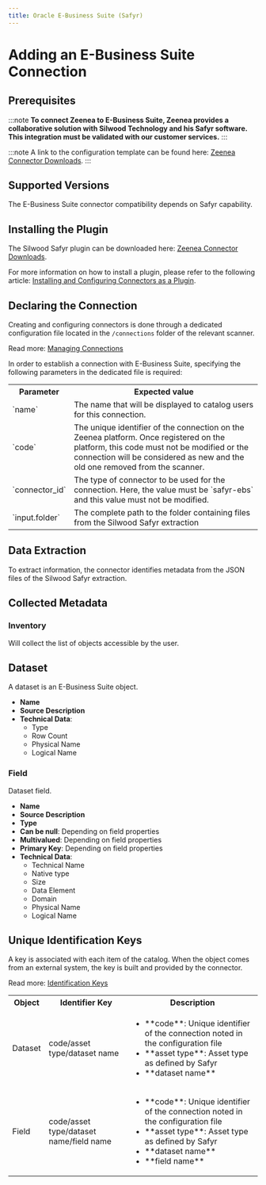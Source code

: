 ```yaml
---
title: Oracle E-Business Suite (Safyr)
---
```


# Adding an E-Business Suite Connection

## Prerequisites

:::note
**To connect Zeenea to E-Business Suite, Zeenea provides a collaborative solution with Silwood Technology and his Safyr software. This integration must be validated with our customer services.**
:::

:::note
A link to the configuration template can be found here: [Zeenea Connector Downloads](./zeenea-connectors-list).
:::

## Supported Versions

The E-Business Suite connector compatibility depends on Safyr capability.

## Installing the Plugin

The Silwood Safyr plugin can be downloaded here: [Zeenea Connector Downloads](./zeenea-connectors-list).

For more information on how to install a plugin, please refer to the following article: [Installing and Configuring Connectors as a Plugin](./zeenea-connectors-install-as-plugin).

 ## Declaring the Connection
  
Creating and configuring connectors is done through a dedicated configuration file located in the `/connections` folder of the relevant scanner.
 
Read more: [Managing Connections](./zeenea-managing-connections)
 
In order to establish a connection with E-Business Suite, specifying the following parameters in the dedicated file is required:
 
<table>
  <tr>
    <th>Parameter</th>
    <th>Expected value</th>
  </tr>
  <tr>
    <td>`name`</td>
    <td>The name that will be displayed to catalog users for this connection.</td>
  </tr>
  <tr>
    <td>`code`</td>
    <td>The unique identifier of the connection on the Zeenea platform. Once registered on the platform, this code must not be modified or the connection will be considered as new and the old one removed from the scanner.</td>
  </tr>
  <tr>
    <td>`connector_id`</td>
    <td>The type of connector to be used for the connection. Here, the value must be `safyr-ebs` and this value must not be modified.</td>
  </tr>
  <tr>
    <td>`input.folder`</td>
    <td>The complete path to the folder containing files from the Silwood Safyr extraction</td>
  </tr>
</table>

## Data Extraction

To extract information, the connector identifies metadata from the JSON files of the Silwood Safyr extraction.

## Collected Metadata

### Inventory

Will collect the list of objects accessible by the user.  

## Dataset

A dataset is an E-Business Suite object. 

* **Name**
* **Source Description**
* **Technical Data**:
  * Type
  * Row Count
  * Physical Name
  * Logical Name

### Field

Dataset field. 

* **Name**
* **Source Description**
* **Type**
* **Can be null**: Depending on field properties
* **Multivalued**: Depending on field properties
* **Primary Key**: Depending on field properties
* **Technical Data**: 
  * Technical Name
  * Native type
  * Size
  * Data Element
  * Domain
  * Physical Name
  * Logical Name
 
## Unique Identification Keys

A key is associated with each item of the catalog. When the object comes from an external system, the key is built and provided by the connector.

 Read more: [Identification Keys](./zeenea-identification-keys)

<table>
  <tr>
    <th>Object</th>
    <th>Identifier Key</th>
    <th>Description</th>
  </tr>
  <tr>
    <td>Dataset</td>
    <td>code/asset type/dataset name</td>
    <td>
      <ul>
        <li>**code**: Unique identifier of the connection noted in the configuration file</li>
        <li>**asset type**: Asset type as defined by Safyr</li>
        <li>**dataset name**</li>
      </ul>
    </td>
  </tr>
  <tr>
    <td>Field</td>
    <td>code/asset type/dataset name/field name</td>
    <td>
      <ul>
        <li>**code**: Unique identifier of the connection noted in the configuration file</li>
        <li>**asset type**: Asset type as defined by Safyr</li>
        <li>**dataset name**</li>
        <li>**field name**</li>
      </ul>
    </td>
  </tr>
</table>
